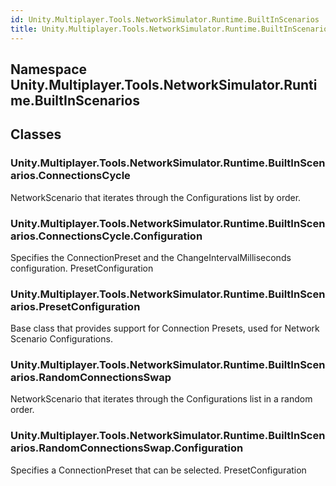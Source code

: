```yaml
---  
id: Unity.Multiplayer.Tools.NetworkSimulator.Runtime.BuiltInScenarios  
title: Unity.Multiplayer.Tools.NetworkSimulator.Runtime.BuiltInScenarios  
---
```


## Namespace Unity.Multiplayer.Tools.NetworkSimulator.Runtime.BuiltInScenarios

<div class="markdown level0 summary">

</div>

<div class="markdown level0 conceptual">

</div>

<div class="markdown level0 remarks">

</div>

## Classes

### Unity.Multiplayer.Tools.NetworkSimulator.Runtime.BuiltInScenarios.ConnectionsCycle

<div class="section">

NetworkScenario that iterates through the Configurations list by order.

</div>

### Unity.Multiplayer.Tools.NetworkSimulator.Runtime.BuiltInScenarios.ConnectionsCycle.Configuration

<div class="section">

Specifies the ConnectionPreset and the ChangeIntervalMilliseconds
configuration. PresetConfiguration

</div>

### Unity.Multiplayer.Tools.NetworkSimulator.Runtime.BuiltInScenarios.PresetConfiguration

<div class="section">

Base class that provides support for Connection Presets, used for
Network Scenario Configurations.

</div>

### Unity.Multiplayer.Tools.NetworkSimulator.Runtime.BuiltInScenarios.RandomConnectionsSwap

<div class="section">

NetworkScenario that iterates through the Configurations list in a
random order.

</div>

### Unity.Multiplayer.Tools.NetworkSimulator.Runtime.BuiltInScenarios.RandomConnectionsSwap.Configuration

<div class="section">

Specifies a ConnectionPreset that can be selected. PresetConfiguration

</div>
